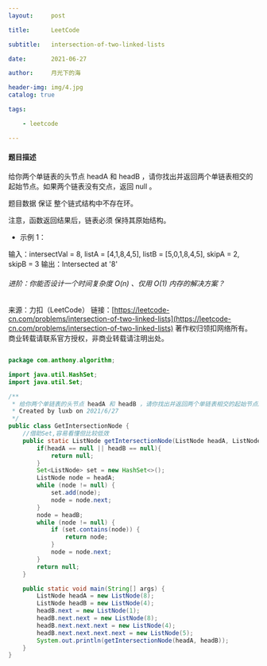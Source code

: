 ```yaml
---
layout:     post

title:      LeetCode

subtitle:   intersection-of-two-linked-lists

date:       2021-06-27

author:     月光下的海

header-img: img/4.jpg
catalog: true

tags:

    - leetcode

---
```



#### 题目描述
给你两个单链表的头节点 headA 和 headB ，请你找出并返回两个单链表相交的起始节点。如果两个链表没有交点，返回 null 。

题目数据 保证 整个链式结构中不存在环。

注意，函数返回结果后，链表必须 保持其原始结构。

- 示例 1：

输入：intersectVal = 8, listA = [4,1,8,4,5], listB = [5,0,1,8,4,5], skipA = 2, skipB = 3
输出：Intersected at '8'


######  进阶：你能否设计一个时间复杂度 O(n) 、仅用 O(1) 内存的解决方案？


来源：力扣（LeetCode）
链接：[https://leetcode-cn.com/problems/intersection-of-two-linked-lists](https://leetcode-cn.com/problems/intersection-of-two-linked-lists)
著作权归领扣网络所有。商业转载请联系官方授权，非商业转载请注明出处。
```java

package com.anthony.algorithm;

import java.util.HashSet;
import java.util.Set;

/**
 * 给你两个单链表的头节点 headA 和 headB ，请你找出并返回两个单链表相交的起始节点。如果两个链表没有交点，返回 null 。
 * Created by luxb on 2021/6/27
 */
public class GetIntersectionNode {
    //借助Set,容易看懂但比较低效
    public static ListNode getIntersectionNode(ListNode headA, ListNode headB) {
        if(headA == null || headB == null){
            return null;
        }
        Set<ListNode> set = new HashSet<>();
        ListNode node = headA;
        while (node != null) {
            set.add(node);
            node = node.next;
        }
        node = headB;
        while (node != null) {
            if (set.contains(node)) {
                return node;
            }
            node = node.next;
        }
        return null;
    }

    public static void main(String[] args) {
        ListNode headA = new ListNode(8);
        ListNode headB = new ListNode(4);
        headB.next = new ListNode(1);
        headB.next.next = new ListNode(8);
        headB.next.next.next = new ListNode(4);
        headB.next.next.next.next = new ListNode(5);
        System.out.println(getIntersectionNode(headA, headB));
    }
}



```